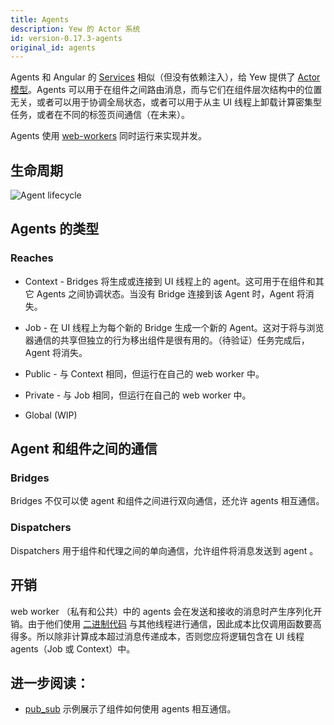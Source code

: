 ```yaml
---
title: Agents
description: Yew 的 Actor 系统
id: version-0.17.3-agents
original_id: agents
---
```


Agents 和 Angular 的 [Services](https://angular.io/guide/architecture-services) 相似（但没有依赖注入），给 Yew 提供了 [Actor 模型](https://en.wikipedia.org/wiki/Actor_model)。Agents 可以用于在组件之间路由消息，而与它们在组件层次结构中的位置无关，或者可以用于协调全局状态，或者可以用于从主 UI 线程上卸载计算密集型任务，或者在不同的标签页间通信（在未来）。

Agents 使用 [web-workers](https://developer.mozilla.org/en-US/docs/Web/API/Web_Workers_API/Using_web_workers) 同时运行来实现并发。

## 生命周期

![Agent lifecycle](https://user-images.githubusercontent.com/42674621/79125224-b6481d80-7d95-11ea-8e6a-ab9b52d1d8ac.png)

## Agents 的类型

### Reaches

- Context - Bridges 将生成或连接到 UI 线程上的 agent。这可用于在组件和其它 Agents 之间协调状态。当没有 Bridge 连接到该 Agent 时，Agent 将消失。

- Job - 在 UI 线程上为每个新的 Bridge 生成一个新的 Agent。这对于将与浏览器通信的共享但独立的行为移出组件是很有用的。（待验证）任务完成后，Agent 将消失。

- Public - 与 Context 相同，但运行在自己的 web worker 中。

- Private - 与 Job 相同，但运行在自己的 web worker 中。

- Global (WIP)

## Agent 和组件之间的通信

### Bridges

Bridges 不仅可以使 agent 和组件之间进行双向通信，还允许 agents 相互通信。

### Dispatchers

Dispatchers 用于组件和代理之间的单向通信，允许组件将消息发送到 agent 。

## 开销

 web worker （私有和公共）中的 agents 会在发送和接收的消息时产生序列化开销。由于他们使用 [二进制代码](https://github.com/servo/bincode) 与其他线程进行通信，因此成本比仅调用函数要高得多。所以除非计算成本超过消息传递成本，否则您应将逻辑包含在 UI 线程 agents（Job 或 Context）中。

## 进一步阅读：

-  [pub_sub](https://github.com/yewstack/yew/tree/master/examples/pub_sub) 示例展示了组件如何使用 agents 相互通信。
